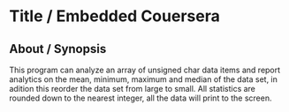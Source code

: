 # Title / Embedded Couersera

## About / Synopsis
 This program can analyze an array of unsigned char data items and report analytics on the mean, minimum, maximum and median of the data set, in adition this reorder the data set from large to small. All statistics are rounded down to the nearest integer, all the data will print to the screen.
